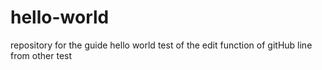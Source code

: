 # hello-world
repository for the guide hello world
test of the edit function of gitHub
line from other test
